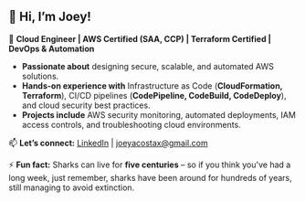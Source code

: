 ## 👋 Hi, I’m Joey!  
🚀 **Cloud Engineer | AWS Certified (SAA, CCP) | Terraform Certified | DevOps & Automation**  

-  **Passionate about** designing secure, scalable, and automated AWS solutions.  
-  **Hands-on experience with** Infrastructure as Code (**CloudFormation, Terraform**), CI/CD pipelines (**CodePipeline, CodeBuild, CodeDeploy**), and cloud security best practices.  
-  **Projects include** AWS security monitoring, automated deployments, IAM access controls, and troubleshooting cloud environments.  
 
📫 **Let’s connect:** [LinkedIn](https://www.linkedin.com/in/joeyacosta) | joeyacostax@gmail.com  

⚡ **Fun fact:** Sharks can live for **five centuries** – so if you think you've had a long week, just remember, sharks have been around for hundreds of years, still managing to avoid extinction.  

<!---
joeycloudio/joeycloudio is a ✨ special ✨ repository because its `README.md` (this file) appears on your GitHub profile.
You can click the Preview link to take a look at your changes.
--->
